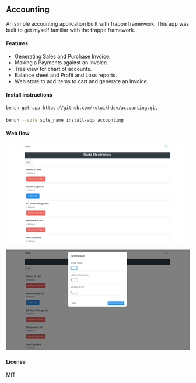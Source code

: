 ## Accounting

An simple accounting application built with frappe framework. This app was built to get myself familiar with the frappe framework.

#### Features
* Generating Sales and Purchase Invoice.
* Making a Payments against an Invoice.
* Tree view for chart of accounts.
* Balance sheet and Profit and Loss reports.
* Web store to add items to cart and generate an Invoice.

#### Install instructions

```bash
bench get-app https://github.com/rutwikhdev/accounting.git

bench --site site_name install-app accounting
```


#### Web flow

![](images/webpage1.png)

![](images/webpage2.png)

#### License

MIT
